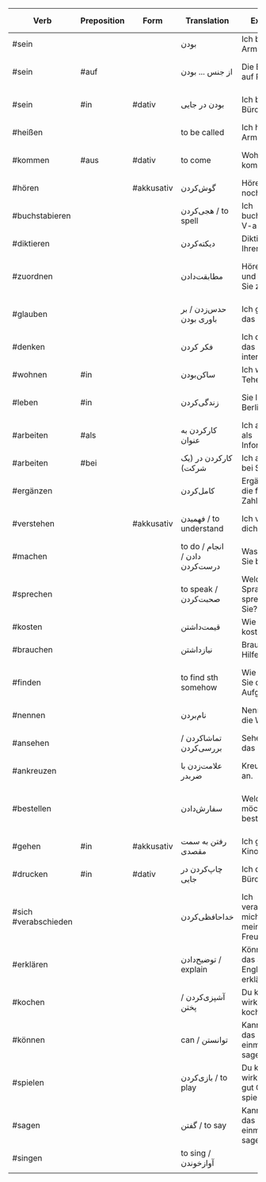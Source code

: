 
| Verb                 | Preposition | Form       | Translation                    | Example                                      | Example Translation                  | Tags              |
| -------------------- | ----------- | ---------- | ------------------------------ | -------------------------------------------- | ------------------------------------ | ----------------- |
| #sein                |             |            | بودن                           | Ich bin Arman                                | I'm Arman                            | #معرفی            |
| #sein                | #auf        |            | از جنس ... بودن                | Die Brille ist auf Plastik.                  | این عینک از جنس پلاستیکه.            | #جنس #خرید #اشیاء |
| #sein                | #in         | #dativ     | بودن در جایی                   | Ich bin im Büro.                             | من در دفترکار هستم.                  | #مکان             |
| #heißen              |             |            | to be called                   | Ich heiße Arman                              | I'm called Arman.                    | #معرفی            |
| #kommen              | #aus        | #dativ     | to come                        | Woher kommen Sie?                            | Where do you come from?              | #معرفی            |
| #hören               |             | #akkusativ | گوش‌کردن                       | Hören Sie noch einmal.                       | یک بار دیگه گوش کنید.                |                   |
| #buchstabieren       |             |            | هجی‌کردن / to spell            | Ich buchstabiere: V-a-l-...                  | من هجی میکنم                         | #معرفی            |
| #diktieren           |             |            | دیکته‌کردن                     | Diktieren Sie Ihren Namen.                   | اسامی‌تون رو بنویسید.                | #نوشتن            |
| #zuordnen            |             |            | مطابقت‌دادن                    | Hören Sie und ordnen Sie zu.                 | گوش کنید و (موارد را) مطابقت دهید.   | #جداشدنی          |
| #glauben             |             |            | حدس‌زدن / بر باوری بودن        | Ich glaube, das ist ein P.                   | من حدس میزنم اون یک پی هست.          | #اظهارنظر         |
| #denken              |             |            | فکر کردن                       | Ich denke, das ist interessant.              | من فکر میکنم اون جذابه.              | #اظهارنظر         |
| #wohnen              | #in         |            | ساکن‌بودن                      | Ich wohne in Teheran.                        | من ساکن تهران هستم.                  | #سکونت #مکان      |
| #leben               | #in         |            | زندگی‌کردن                     | Sie leben in Berlin.                         | آن‌ها در برلین زندگی می‌کنند.        | #سکونت #مکان      |
| #arbeiten            | #als        |            | کارکردن به عنوان               | Ich arbeite als Informatiker.                | I work as a computer scientist.      | #شغل #کار         |
| #arbeiten            | #bei        |            | کارکردن در (یک شرکت)           | Ich arbeite bei Samsung.                     | I work at samsung.                   | #شغل #کار         |
| #ergänzen            |             |            | کامل‌کردن                      | Ergänzen Sie die fehlenden Zahlen.           | Fill in the missing numbers.         |                   |
| #verstehen           |             | #akkusativ | فهمیدن / to understand         | Ich verstehe dich.                           | I understand you.                    |                   |
| #machen              |             |            | to do / انجام دادن / درست‌کردن | Was machen Sie beruflich?                    | What's your job?                     |                   |
| #sprechen            |             |            | to speak / صحبت‌کردن           | Welche Sprachen sprechen Sie?                | Which languages do you speak?        | #معرفی #زبان      |
| #kosten              |             |            | قیمت‌داشتن                     | Wie viel kostet das?                         | اون قیمتش چقدره؟                     | #خرید #پول        |
| #brauchen            |             |            | نیازداشتن                      | Brauchen Sie Hilfe?                          | کمک نیاز دارید؟                      |                   |
| #finden              |             |            | to find sth somehow            | Wie finden Sie die Aufgabe?                  | How do you find the exercise?        | #اظهارنظر         |
| #nennen              |             |            | نام‌بردن                       | Nennen Sie die Wörter.                       | کلمه‌ها رو نام ببرید.                |                   |
| #ansehen             |             |            | تماشاکردن / بررسی‌کردن         | Sehen Sie das Foto an.                       | اون تصویر رو نگاه کنید (با دقت).     | #جداشدنی #دیدن    |
| #ankreuzen           |             |            | علامت‌زدن با ضربدر             | Kreuzen Sie an.                              | ضربدر بزنید.                         | #جداشدنی          |
| #bestellen           |             |            | سفارش‌دادن                     | Welche Uhr möchten Sie bestellen?            | Which watch would you like to order? | #خرید             |
| #gehen               | #in         | #akkusativ | رفتن به سمت مقصدی              | Ich gehe ins Kino.                           | من به سینما میرم.                    | #پرکاربرد         |
| #drucken             | #in         | #dativ     | چاپ‌کردن در جایی               | Ich drucke im Büro.                          | من در دفترکار چاپ میکنم.             |                   |
| #sich #verabschieden |             |            | خداحافظی‌کردن                  | Ich verabschiede mich von meinen Freunden.   | I say goodbye to my friends.         | #معرفی            |
| #erklären            |             |            | توضیح‌دادن / explain           | Können Sie das auf Englisch erklären?        | Can you explain this in English?     |                   |
| #kochen              |             |            | آشپزی‌کردن / پختن              | Du kannst wirklich toll kochen.              | You can cook really great.           | #غذا #خوراکی      |
| #können              |             |            | can / توانستن                  | Kannst du das noch einmal sagen?             | Can you say that again?              | #کمکی             |
| #spielen             |             |            | بازی‌کردن / to play            | Du kannst wirklich sehr gut Gitarre spielen. | You can play guitar really good.     |                   |
| #sagen               |             |            | گفتن / to say                  | Kannst du das noch einmal sagen?             | Can you say that again?              | #مکالمه           |
| #singen              |             |            | to sing / آوازخوندن            |                                              |                                      |                   |
|                      |             |            |                                |                                              |                                      |                   |
